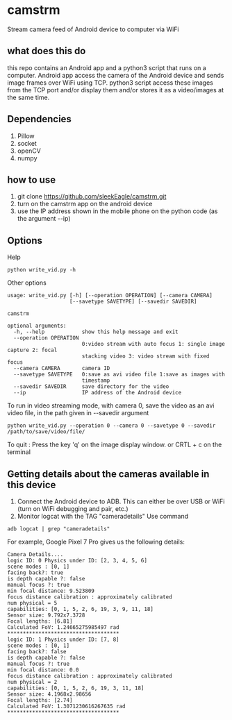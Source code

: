 # camstrm
Stream camera feed of Android device to computer via WiFi

## what does this do 
this repo contains an Android app and a python3 script that runs on a computer.
Android app access the camera of the Android device and sends image frames over WiFi using TCP.
python3 script access these images from the TCP port and/or display them and/or stores it as a video/images at the same time.

## Dependencies
1. Pillow 
2. socket 
3. openCV
4. numpy

## how to use
1. git clone https://github.com/sleekEagle/camstrm.git
2. turn on the camstrm app on the android device
3. use the IP address shown in the mobile phone on the python code (as the argument --ip)

## Options 
Help 
```
python write_vid.py -h
```
Other options
```
usage: write_vid.py [-h] [--operation OPERATION] [--camera CAMERA]
                    [--savetype SAVETYPE] [--savedir SAVEDIR]

camstrm

optional arguments:
  -h, --help            show this help message and exit
  --operation OPERATION
                        0:video stream with auto focus 1: single image capture 2: focal
                        stacking video 3: video stream with fixed focus
  --camera CAMERA       camera ID
  --savetype SAVETYPE   0:save as avi video file 1:save as images with
                        timestamp
  --savedir SAVEDIR     save directory for the video
  --ip                  IP address of the Android device
```

To run in video streaming mode, with camera 0, save the video as an avi video file, in the path given in --savedir argument
```
python write_vid.py --operation 0 --camera 0 --savetype 0 --savedir /path/to/save/video/file/
```
To quit : Press the key 'q' on the image display window. 
or
CRTL + c on the terminal



## Getting details about the cameras available in this device
1. Connect the Android device to ADB. This can either be over USB or WiFi (turn on WiFi debugging and pair, etc.)
2. Monitor logcat with the TAG "cameradetails"
Use command 
```
adb logcat | grep "cameradetails"
```
For example, Google Pixel 7 Pro gives us the following details:
```
Camera Details....
logic ID: 0 Physics under ID: [2, 3, 4, 5, 6]
scene modes : [0, 1]
facing back?: true
is depth capable ?: false
manual focus ?: true
min focal distance: 9.523809
focus distance calibration : approximately calibrated
num physical = 5
capabilities: [0, 1, 5, 2, 6, 19, 3, 9, 11, 18]
Sensor size: 9.792x7.3728
Focal lengths: [6.81]
Calculated FoV: 1.24665275985497 rad
************************************
logic ID: 1 Physics under ID: [7, 8]
scene modes : [0, 1]
facing back?: false
is depth capable ?: false
manual focus ?: true
min focal distance: 0.0
focus distance calibration : approximately calibrated
num physical = 2
capabilities: [0, 1, 5, 2, 6, 19, 3, 11, 18]
Sensor size: 4.1968x2.98656
Focal lengths: [2.74]
Calculated FoV: 1.3071230616267635 rad
************************************
```